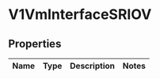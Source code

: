 # V1VmInterfaceSRIOV

## Properties
Name | Type | Description | Notes
------------ | ------------- | ------------- | -------------
